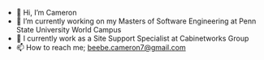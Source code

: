 - 👋 Hi, I’m Cameron
- 👀 I’m currently working on my Masters of Software Engineering at Penn State University World Campus
- 🌱 I currently work as a Site Support Specialist at Cabinetworks Group
- 📫 How to reach me; beebe.cameron7@gmail.com

<!---
fencingbuddha/fencingbuddha is a ✨ special ✨ repository because its `README.md` (this file) appears on your GitHub profile.
You can click the Preview link to take a look at your changes.
--->
